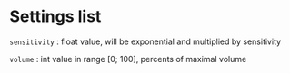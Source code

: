 # Settings list

```sensitivity``` : float value, will be exponential and multiplied by sensitivity

```volume``` : int value in range [0; 100], percents of maximal volume
